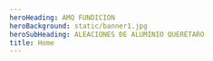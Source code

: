 ```yaml
---
heroHeading: AMQ FUNDICION
heroBackground: static/banner1.jpg
heroSubHeading: ALEACIONES DE ALUMINIO QUERÉTARO 
title: Home
---
```


